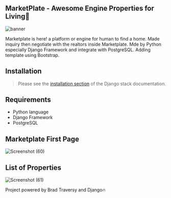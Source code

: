 ## MarketPlate - Awesome Engine Properties for Living🐻
![banner](https://user-images.githubusercontent.com/42229194/55286081-1c4b4800-53c1-11e9-9e71-2abd1f652e7f.png)

Marketplate is here! a platform or engine for human to find a home. Made inquiry then negotiate with the realtors inside Marketplate. Mde by Python especially Django Framework and integrate with PostgreSQL. Adding template using Bootstrap.

## Installation
> Please see the [installation section](https://docs.djangoproject.com/en/2.1/)
of the Django stack documentation.

## Requirements
-  Python language
-  Django Framework
-  PostgreSQL

## Marketplate First Page
![Screenshot (60)](https://user-images.githubusercontent.com/42229194/55286297-19058b80-53c4-11e9-969f-63c22a95c06a.png)


## List of Properties
![Screenshot (61)](https://user-images.githubusercontent.com/42229194/55286291-01c69e00-53c4-11e9-9f8a-773630a2cc43.png)

Project powered by Brad Traversy and Django🔥
